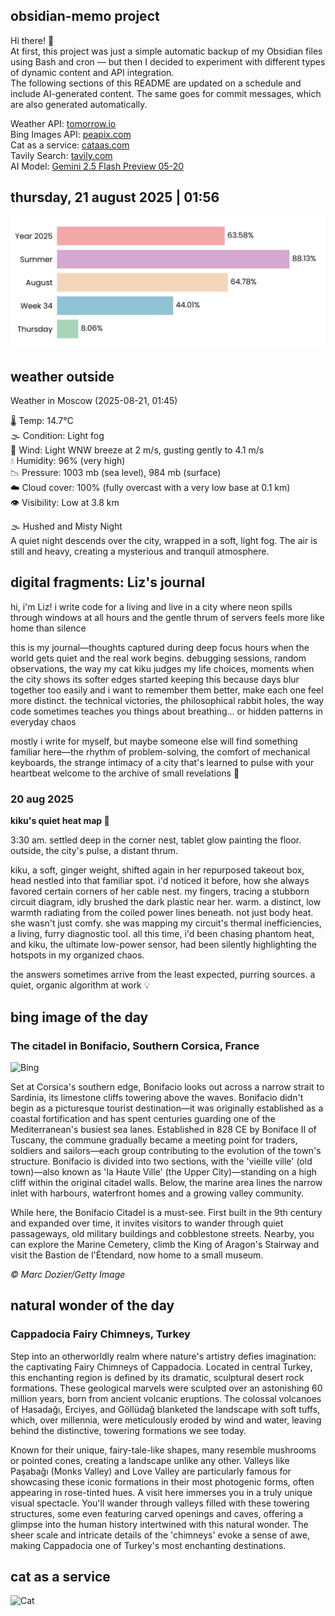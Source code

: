## obsidian-memo project
Hi there! 👋 \
At first, this project was just a simple automatic backup of my Obsidian files using Bash and cron — but then I decided to experiment with different types of dynamic content and API integration. \
The following sections of this README are updated on a schedule and include AI-generated content. The same goes for commit messages, which are also generated automatically.

Weather API: [tomorrow.io](https://www.tomorrow.io/) \
Bing Images API: [peapix.com](https://peapix.com/) \
Cat as a service: [cataas.com](https://cataas.com/) \
Tavily Search: [tavily.com](https://www.tavily.com/) \
AI Model: [Gemini 2.5 Flash Preview 05-20](https://cloud.google.com/vertex-ai/generative-ai/docs/models/gemini/2-5-flash)

## thursday, 21 august 2025 | 01:56
<picture>
  <source media="(prefers-color-scheme: dark)" srcset="./time-dark.svg">
  <img src="./time-light.svg" alt="Time Progress">
</picture>

## weather outside
Weather in Moscow (2025-08-21, 01:45)

🌡️ Temp: 14.7°C <br>
🌫️ Condition: Light fog <br>
💨 Wind: Light WNW breeze at 2 m/s, gusting gently to 4.1 m/s <br>
💧 Humidity: 96% (very high) <br>
📉 Pressure: 1003 mb (sea level), 984 mb (surface) <br>
☁️ Cloud cover: 100% (fully overcast with a very low base at 0.1 km) <br>
👁️ Visibility: Low at 3.8 km <br>

🌫️ Hushed and Misty Night <br>
A quiet night descends over the city, wrapped in a soft, light fog. The air is still and heavy, creating a mysterious and tranquil atmosphere.

## digital fragments: Liz's journal
hi, i'm Liz! i write code for a living and live in a city where neon spills through windows at all hours and the gentle thrum of servers feels more like home than silence

this is my journal—thoughts captured during deep focus hours when the world gets quiet and the real work begins. debugging sessions, random observations, the way my cat kiku judges my life choices, moments when the city shows its softer edges
started keeping this because days blur together too easily and i want to remember them better, make each one feel more distinct. the technical victories, the philosophical rabbit holes, the way code sometimes teaches you things about breathing... or hidden patterns in everyday chaos

mostly i write for myself, but maybe someone else will find something familiar here—the rhythm of problem-solving, the comfort of mechanical keyboards, the strange intimacy of a city that's learned to pulse with your heartbeat
welcome to the archive of small revelations 🌙

### 20 aug 2025 
**kiku's quiet heat map 🐾**

3:30 am. settled deep in the corner nest, tablet glow painting the floor. outside, the city's pulse, a distant thrum.

kiku, a soft, ginger weight, shifted again in her repurposed takeout box, head nestled into that familiar spot. i'd noticed it before, how she always favored certain corners of her cable nest. my fingers, tracing a stubborn circuit diagram, idly brushed the dark plastic near her. warm. a distinct, low warmth radiating from the coiled power lines beneath. not just body heat. she wasn't just comfy. she was mapping my circuit's thermal inefficiencies, a living, furry diagnostic tool. all this time, i'd been chasing phantom heat, and kiku, the ultimate low-power sensor, had been silently highlighting the hotspots in my organized chaos.

the answers sometimes arrive from the least expected, purring sources. a quiet, organic algorithm at work 💡

## bing image of the day
### The citadel in Bonifacio, Southern Corsica, France
![Bing](https://img.peapix.com/d9fc1b8b66364204b057915ba14ea47f_1920.jpg)

Set at Corsica's southern edge, Bonifacio looks out across a narrow strait to Sardinia, its limestone cliffs towering above the waves. Bonifacio didn't begin as a picturesque tourist destination—it was originally established as a coastal fortification and has spent centuries guarding one of the Mediterranean's busiest sea lanes. Established in 828 CE by Boniface II of Tuscany, the commune gradually became a meeting point for traders, soldiers and sailors—each group contributing to the evolution of the town's structure. Bonifacio is divided into two sections, with the 'vieille ville' (old town)—also known as 'la Haute Ville' (the Upper City)—standing on a high cliff within the original citadel walls. Below, the marine area lines the narrow inlet with harbours, waterfront homes and a growing valley community.

While here, the Bonifacio Citadel is a must-see. First built in the 9th century and expanded over time, it invites visitors to wander through quiet passageways, old military buildings and cobblestone streets. Nearby, you can explore the Marine Cemetery, climb the King of Aragon's Stairway and visit the Bastion de l'Étendard, now home to a small museum.

_© Marc Dozier/Getty Image_

## natural wonder of the day
### Cappadocia Fairy Chimneys, Turkey


Step into an otherworldly realm where nature's artistry defies imagination: the captivating Fairy Chimneys of Cappadocia. Located in central Turkey, this enchanting region is defined by its dramatic, sculptural desert rock formations. These geological marvels were sculpted over an astonishing 60 million years, born from ancient volcanic eruptions. The colossal volcanoes of Hasadağı, Erciyes, and Göllüdağ blanketed the landscape with soft tuffs, which, over millennia, were meticulously eroded by wind and water, leaving behind the distinctive, towering formations we see today.

Known for their unique, fairy-tale-like shapes, many resemble mushrooms or pointed cones, creating a landscape unlike any other. Valleys like Paşabağı (Monks Valley) and Love Valley are particularly famous for showcasing these iconic formations in their most photogenic forms, often appearing in rose-tinted hues. A visit here immerses you in a truly unique visual spectacle. You'll wander through valleys filled with these towering structures, some even featuring carved openings and caves, offering a glimpse into the human history intertwined with this natural wonder. The sheer scale and intricate details of the 'chimneys' evoke a sense of awe, making Cappadocia one of Turkey's most enchanting destinations.

## cat as a service
![Cat](https://cataas.com/cat/cute?t=1755730561)
